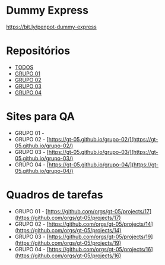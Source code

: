 # Dummy Express
<a href="https://bit.ly/penpot-dummy-express">https://bit.ly/penpot-dummy-express</a>

# Repositórios
- [TODOS](https://github.com/orgs/gt-05/repositories)
- [GRUPO 01](https://github.com/gt-05/grupo-01)
- [GRUPO 02](https://github.com/gt-05/grupo-02)
- [GRUPO 03](https://github.com/gt-05/grupo-03)
- [GRUPO 04](https://github.com/gt-05/grupo-04)

# Sites para QA
- GRUPO 01 - [](https://gt-05.github.io/grupo-01/)
- GRUPO 02 - [https://gt-05.github.io/grupo-02/](https://gt-05.github.io/grupo-02/)
- GRUPO 03 - [https://gt-05.github.io/grupo-03/](https://gt-05.github.io/grupo-03/)
- GRUPO 04 - [https://gt-05.github.io/grupo-04/](https://gt-05.github.io/grupo-04/)

# Quadros de tarefas
- GRUPO 01 - [https://github.com/orgs/gt-05/projects/17](https://github.com/orgs/gt-05/projects/17)
- GRUPO 02 - [https://github.com/orgs/gt-05/projects/14](https://github.com/orgs/gt-05/projects/14)
- GRUPO 03 - [https://github.com/orgs/gt-05/projects/19](https://github.com/orgs/gt-05/projects/19)
- GRUPO 04 - [https://github.com/orgs/gt-05/projects/16](https://github.com/orgs/gt-05/projects/16)

